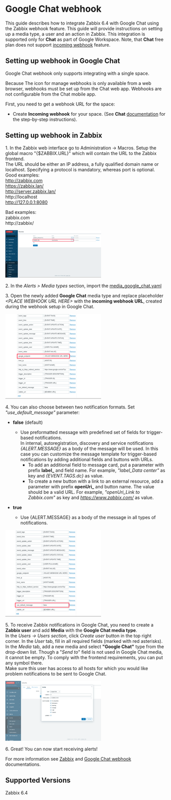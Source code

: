 # Google Chat webhook

This guide describes how to integrate Zabbix 6.4 with Google Chat using the Zabbix webhook feature. This guide will provide instructions on setting up a media type, a user and an action in Zabbix. 
This integration is supported only for **Chat** as part of Google Workspace. Note, that **Chat** free plan does not support [incoming webhook](https://developers.google.com/chat/how-tos/webhooks#step_1_register_the_incoming_webhook) feature.

## Setting up webhook in Google Chat
Google Chat webhook only supports integrating with a single space.

Because The icon for manage webhooks is only available from a web browser, webhooks must be set up from the Chat web app. Webhooks are not configurable from the Chat mobile app.

First, you need to get a webhook URL for the space:

- Create **Incoming webhook** for your space.
(See **Chat** [documentation](https://developers.google.com/chat/how-tos/webhooks#step_1_register_the_incoming_webhook) for the step-by-step instructions).


## Setting up webhook in Zabbix 
1\. In the Zabbix web interface go to Administration → Macros. Setup the global macro "{$ZABBIX.URL}" which will contain the URL to the Zabbix frontend. 
<br>The URL should be either an IP address, a fully qualified domain name or localhost. Specifying a protocol is mandatory, whereas port is optional.
Good examples:<br>
http://zabbix.com<br>
https://zabbix.lan/<br>
http://server.zabbix.lan/</br>
http://localhost<br>
http://127.0.0.1:8080<br>

Bad examples:<br>
zabbix.com<br>
http://zabbix/<br>

[<img src="images/1.png" width="300"/>](images/1.png)

2\. In the *Alerts > Media types* section, import the [media_google_chat.yaml](media_google_chat.yaml)

3\. Open the newly added **Google Chat** media type and replace placeholder *&lt;PLACE WEBHOOK URL HERE&gt;* with the **incoming webhook URL**, created during the webhook setup in Google Chat.

[<img src="images/2.png" width="300"/>](images/2.png)

4\. You can also choose between two notification formats. Set *"use_default_message"* parameter:
- **false** (default)
    - Use preformatted message with predefined set of fields for trigger-based notifications.<br>
    In internal, autoregistration, discovery and service notifications *{ALERT.MESSAGE}* as a body of the message will be used.
    In this case you can customize the message template for trigger-based notifications by adding additional fields and buttons with URLs.
        - To add an additional field to message card, put a parameter with prefix **label_** and field name. For example, *"label_Data center"* as key and *{EVENT.TAGS.dc}* as value.
        - To create a new button with a link to an external resource, add a parameter with prefix **openUri_** and button name. The value should be a valid URL. For example, *"openUri_Link to Zabbix.com"* as key and *https://www.zabbix.com/* as value.<br>

- **true**
    - Use {ALERT.MESSAGE} as a body of the message in all types of notifications.

[<img src="images/3.png" width="300"/>](images/3.png)

5\. To receive Zabbix notifications in Google Chat, you need to create a **Zabbix user** and add **Media** with the **Google Chat media type**.<br>
In the *Users → Users section*, click *Create user* button in the top right corner. In the *User* tab, fill in all required fields (marked with red asterisks). In the *Media* tab, add a new media and select **"Google Chat"** type from the drop-down list. Though a "*Send to*" field is not used in Google Chat media, it cannot be empty. To comply with the frontend requirements, you can put any symbol there.<br>
Make sure this user has access to all hosts for which you would like problem notifications to be sent to Google Chat.<br>

[<img src="images/4.png" width="300"/>](images/4.png)

6\. Great! You can now start receiving alerts!

For more information see [Zabbix](https://www.zabbix.com/documentation/6.4/manual/config/notifications) and [Google Chat webhook](https://developers.google.com/chat/how-tos/webhooks) documentations.

## Supported Versions
Zabbix 6.4
